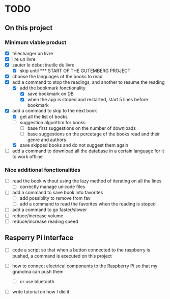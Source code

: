 # TODO

## On this project

### Minimum viable product

- [x] télécharger un livre
- [x] lire un livre
- [x] sauter le début inutile du livre
  - [x] skip until *** START OF THE GUTEMBERG PROJECT
- [x] choose the languages of the books to read
- [x] add a command to stop the readings, and another to resume the reading
  - [x] add the bookmark fonctionality
    - [x] save bookmark on DB
    - [x] when the app is stoped and restarted, start 5 lines before bookmark
- [x] add a command to skip to the next book
  - [x] get all the list of books
  - [ ] suggestion algorithm for books
    - [ ] base first suggestions on the number of downloads
    - [ ] base suggestions on the percetage of the books read and their genre and authors
  - [x] save skipped books and do not suggest them again
- [ ] add a command to download all the database in a certain language for it to work offline

### Nice additional fonctionalities

- [ ] read the book without using the lazy method of iterating on all the lines
  - [ ] correctly manage unicode files
- [ ] add a command to save book into favorites
  - [ ] add possiblity to remove from fav
  - [ ] add a command to read the favorites when the reading is stoped
- [ ] add a command to go faster/slower
- [ ] reduce/increase volume
- [ ] reduce/increase reading speed
## Rasperry Pi interface

- [ ] code a script  so that when a button connected to the raspberry is pushed, a command is executed on this project
- [ ] how to connect electrical components to the Raspberry Pi so that my grandma can push them 
  - [ ] or use bluetooth
- [ ] write tutorial on how I did it

